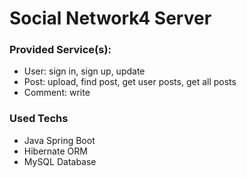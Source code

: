 # Social Network4 Server

### Provided Service(s):
- User: sign in, sign up, update
- Post: upload, find post, get user posts, get all posts
- Comment: write

### Used Techs
- Java Spring Boot
- Hibernate ORM
- MySQL Database
